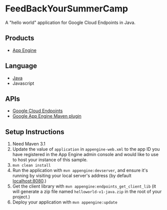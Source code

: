 FeedBackYourSummerCamp
=============================================

A "hello world" application for Google Cloud Endpoints in Java.

## Products
- [App Engine][1]

## Language
- [Java][2]
- Javascript

## APIs
- [Google Cloud Endpoints][3]
- [Google App Engine Maven plugin][4]

## Setup Instructions
1. Need Maven 3.1
1. Update the value of `application` in `appengine-web.xml` to the app ID you
   have registered in the App Engine admin console and would like to use to host
   your instance of this sample.
1. `mvn clean install`
1. Run the application with `mvn appengine:devserver`, and ensure it's running
   by visiting your local server's address (by default [localhost:8080][5].)
1. Get the client library with `mvn appengine:endpoints_get_client_lib` (it will generate a zip file named `helloworld-v1-java.zip` in the root of your project.)
1. Deploy your application with `mvn appengine:update`


[1]: https://developers.google.com/appengine
[2]: http://java.com/en/
[3]: https://developers.google.com/appengine/docs/java/endpoints/
[4]: https://developers.google.com/appengine/docs/java/tools/maven
[5]: https://localhost:8080/
